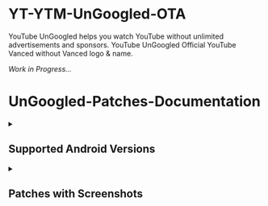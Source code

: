# YT-YTM-UnGoogled-OTA
YouTube UnGoogled helps you watch YouTube without  unlimited advertisements and sponsors. YouTube UnGoogled Official YouTube Vanced without Vanced logo &amp; name.

_Work in Progress..._

# UnGoogled-Patches-Documentation

<details><summary>

## Supported Android Versions
</summary>

***Recommended android versions to installation for best compatibilty with ungoogled patches.***

<details><summary>

#### YouTube UnGoogled - Android Versions
</summary>

```
Android 5
```
```
Android 6
```
```
Android 7
```
```
Android 8
```
```
Android 9
```
```
Android 10
```
```
Android 11
```
```
Android 12
```
```
Android 13
```
```
Android 14
```

</details>

<details><summary>
  
#### YouTube Music UnGoogled - Android Versions
</summary>

```
Android 5
```
```
Android 6
```
```
Android 7
```
```
Android 8
```
```
Android 9
```
```
Android 10
```
```
Android 11
```
```
Android 12
```
```
Android 13
```
```
Android 14
```
</details></details>

<details><summary>

## Patches with Screenshots
</summary>

***List of ungoogled patches with screenshots. You may need to scroll to view the complete table.***

<details><summary>

#### YouTube UnGoogled
</summary>

| Patch | Description | Related Screenshots |
|:--------:|:--------------:|:-----------------:|
| `Add splash animation` | Adds splash animation, which was removed in YT v18.19.36+. This patch won't work with the `Custom branding icon` patches. | [Screenshots](https://imgur.com/a/Ls6167p) |
| `Alternative thumbnails` | Adds an option to replace video thumbnails with still image captures of the video. | [Screenshots](https://imgur.com/a/facqljP) |
| `Ambient mode switch` | Bypass the restrictions of ambient mode or disable it completely. | [Screenshots](https://imgur.com/a/qjNlGP3) |
| `Append time stamps information` | Add the current video quality or playback speed in brackets next to the current time. | [Screenshots](https://imgur.com/a/QZoeBfT) |
| `Change homepage` | Defaults to subscription tab instead of home when the app opens. | [Screenshots](https://imgur.com/a/Xxeq0XD) |
| `Custom branding icon YouTube` | Change the YouTube launcher icon to the icon specified in options.json. | [Screenshots](https://imgur.com/1h94NCw) |
| `Custom branding name YouTube` | Rename the app to the name specified in the options.json file. (Default: ReVanced Extended) | [Screenshots](https://imgur.com/a/uYAWf65) |
| `Custom double tap length` | Add custom 'double-tap to seek' values that are specified in the options.json file. | [Screenshots](https://imgur.com/a/S1fyX9A) |
| `Custom package name` | Uses the package name specified in the options.json file for the non-root build. | [Screenshots](https://imgur.com/a/DY0EMNI) |
| `Custom playback speed` | Adds more playback speed options. | [Screenshots](https://imgur.com/a/7dE1QiH) |
| `Custom player overlay opacity` | Change the opacity of the player background, when player controls are visible. | [Screenshots](https://imgur.com/a/XMEbK6f) |
| `Custom seekbar color` | Change seekbar color in video player and video thumbnails. | [Screenshots](https://imgur.com/a/wUBZNdH) |
| `Default playback speed` | Adds ability to set default video speed settings. | [Screenshots](https://imgur.com/a/x1YmkfG) |
| `Default video quality` | Adds ability to set default video quality settings. | [Screenshots](https://imgur.com/a/hqY3SiN) |
| `Disable HDR video` | Disable HDR video. | [Screenshots](https://imgur.com/a/pbVp2g3) |
| `Disable QUIC protocol` | Disable CronetEngine's QUIC protocol. | [Screenshots](https://imgur.com/a/CPNzSFq) |
| `Disable auto captions` | Disables forced auto-captions. | [Screenshots](https://imgur.com/a/rYqTjk1) |
| `Disable haptic feedback` | Adds options to disable haptic feedback. | [Screenshots](https://imgur.com/a/c0og6Ay) |
| `Disable landscape mode` | Disable landscape mode when entering fullscreen. | [Screenshots](https://imgur.com/a/tJiXrmf) |
| `Disable pip notification` | Disables the PiP notification when you first launch PiP mode. | [Screenshots](https://imgur.com/a/ZEPIdOW) |
| `Disable shorts on startup` | Disables Shorts from resuming when launching YouTube. | [Screenshots](https://imgur.com/a/GmsP5oK) |
| `Disable speed overlay` | Disable 'Play at 2x speed' while holding down. | [Screenshots](https://imgur.com/a/7eoHOSE) |
| `Enable compact controls overlay` | Enables a compact control overlay in fullscreen. | [Screenshots](https://imgur.com/a/gVc4uMQ) |
| `Enable debug logging` | Adds debugging options. | [Screenshots](https://imgur.com/a/7mNOSsa) |
| `Enable external browser` | Opens URLs outside the app in an external browser. | [Screenshots](https://imgur.com/a/Nm2mvzd) |
| `Enable gradient loading screen` | Enables gradient loading screen. | [Screenshots](https://imgur.com/a/x9DTOAZ) |
| `Enable language switch` | Enable/disable language switch toggle. | [Screenshots](https://imgur.com/a/ERg1coh) |
| `Enable minimized playback` | Enables picture-in-picture and background playback. | [Screenshots](https://imgur.com/a/ET3HcEx) |
| `Enable music search` | Enables music search in the voice search screen. | [Screenshots](https://imgur.com/a/Ccnfbkh) |
| `Enable new splash animation` | Enables a new type of splash animation on Android 12+ devices. | [Screenshots](https://imgur.com/a/dtLaOYP) |
| `Enable new thumbnail preview` | Enables a new type of seek preview. | [Screenshots](https://imgur.com/a/lv2AxVP) |
| `Enable old quality layout` | Enables the original quality flyout menu. | [Screenshots](https://imgur.com/a/v7HyezL) |
| `Enable open links directly` | Skips over redirection URLs to external links. | [Screenshots](https://imgur.com/a/lMJqViC) |
| `Enable seekbar tapping` | Enables tap-to-seek on the seekbar of the video player. | [Screenshots](https://imgur.com/a/PtA0tb3) |
| `Enable tablet mini player` | Enables the tablet mini-player layout. | [Screenshots](https://imgur.com/a/mLjsifI) |
| `Enable tablet navigation bar` | Enables the tablet navigation bar layout. | [Screenshots](https://imgur.com/a/KUi3w7f) |
| `Enable wide search bar` | Replaces the search icon with a wide search bar. This will hide the YouTube logo when active. | [Screenshots](https://imgur.com/a/wG3Mx3S) |
| `Force OPUS codec` | Forces the opus codec for audios. | [Screenshots](https://imgur.com/a/coCGCKS) |
| `Force fullscreen` | Forces the video to fullscreen when video starts. | [Screenshots](https://imgur.com/a/Pk9C0Ta) |
| `Force video codec` | Forces the video codec for videos. | [Screenshots](https://imgur.com/a/aW2QPKG) |
| `Hide account menu` | Allows you to hide account menu elements. | [Screenshots](https://imgur.com/a/MCvbnQu) |
| `Hide animated button background` | Hides the background of the pause and play animated buttons in the Shorts player. | [Screenshots](https://imgur.com/a/iqmYlgS) |
| `Hide auto player popup panels` | Hides automatic popup panels when opening a playlist/livestream. | [Screenshots](https://imgur.com/a/R3BHdAn) |
| `Hide autoplay button` | Hides the autoplay toggle in the video player. | [Screenshots](https://imgur.com/a/9S3NUVx) |
| `Hide autoplay preview` | Hides the autoplay preview container in fullscreen. | [Screenshots](https://imgur.com/a/OhxdFY9) |
| `Hide button container` | Adds options to hide action buttons under a video (like, clip, remix, etc). | [Screenshots](https://imgur.com/a/pB2DkdJ) |
| `Hide captions button` | Hides the captions button in the video player. | [Screenshots](https://imgur.com/a/iKc0ARk) |
| `Hide cast button` | Hides the cast button in the video player. | [Screenshots](https://imgur.com/a/WNwI6Ve) |
| `Hide category bar` | Hides the category bar at the top of feeds. | [Screenshots](https://imgur.com/a/P7H2Edn) |
| `Hide channel avatar section` | Hides the channel avatar section in the subscription tab. | [Screenshots](https://imgur.com/a/e0bU6sz) |
| `Hide channel profile components` | Hides channel profile components. | [Screenshots](https://imgur.com/a/pt050Zl) |
| `Hide channel watermark` | Hides the creator watermarks on videos. | [Screenshots](https://imgur.com/a/Hlj6967) |
| `Hide collapse button` | Hides the collapse button in the video player. | [Screenshots](https://imgur.com/a/bI1Fuoh) |
| `Hide comment component` | Adds options to hide components related to comments. | [Screenshots](https://imgur.com/a/hTXpbSV) |
| `Hide crowdfunding box` | Hides the crowdfunding box between the player and video description. | [Screenshots](https://imgur.com/a/WJlGhpq) |
| `Hide description components` | Hides video description components. | [Screenshots](https://imgur.com/a/xhIJoD6) |
| `Hide double tap overlay filter` | Prevents the screen from darkening when double-tapping. | [Screenshots](https://imgur.com/a/ualcmms) |
| `Hide end screen cards` | Hides the suggested video cards at the end of a video in fullscreen. | [Screenshots](https://imgur.com/a/50psTcB) |
| `Hide end screen overlay` | Hides endscreen overlay when swiping up while in fullscreen and at the end of videos. | [Screenshots](https://imgur.com/a/t8x32O6) |
| `Hide feed flyout panel` | Hides feed flyout panel components. | [Screenshots](https://imgur.com/a/nf1UPHc) |
| `Hide filmstrip overlay` | Hides the filmstrip overlay when holding down on the seekbar. | [Screenshots](https://imgur.com/a/0f2sH10) |
| `Hide floating microphone` | Hides the floating microphone button above the keyboard. | [Screenshots](https://imgur.com/a/PX54fRG) |
| `Hide fullscreen panels` | Hides the video title and quick actions in fullscreen. And prevents the description, comments, live chat, and playlist panels from showing while in fullscreen. | [Screenshots](https://imgur.com/a/5e2Lxrx) |
| `Hide general ads` | Removes ads in feeds and other areas. | [Screenshots](https://imgur.com/a/UfuiO7s) |
| `Hide handle` | Hides the handle in the account menu. | [Screenshots](https://imgur.com/a/MfWO2Rr) |
| `Hide info cards` | Hides info-cards in videos. | [Screenshots](https://imgur.com/a/yKKXVDP) |
| `Hide latest videos button` | Hides latest videos button in home feed. | [Screenshots](https://imgur.com/a/P9uQry5) |
| `Hide layout components` | Hides general layout components. | [Screenshots](https://imgur.com/a/5BP009b) |
| `Hide load more button` | Hides the button under videos that loads similar videos. | [Screenshots](https://imgur.com/a/jihDei9) |
| `Hide mix playlists` | Hides mix playlists from the home feed and video player. | [Screenshots](https://imgur.com/a/hzpefwO) |
| `Hide music button` | Hides the YouTube Music button in the video player. | [Screenshots](https://imgur.com/a/KYu3bMj) |
| `Hide navigation buttons` | Adds options to hide or change navigation buttons. | [Screenshots](https://imgur.com/a/TEHIhKt) |
| `Hide navigation label` | Hides the labels under the navigation buttons. | [Screenshots](https://imgur.com/a/TzHnK8l) |
| `Hide player button background` | Remove the dark circle surrounding the pause/play button and the next and previous buttons/arrows. | [Screenshots](https://imgur.com/a/7l2ExDA) |
| `Hide player flyout panel` | Adds options to hide player flyout panel components. | [Screenshots](https://imgur.com/a/ZYc7wRe) |
| `Hide previous next button` | Hides the previous and next buttons from the player controls. | [Screenshots](https://imgur.com/a/WNp9p4t) |
| `Hide search term thumbnail` | Hide thumbnails in the search term history. | [Screenshots](https://imgur.com/a/YqIV8Cj) |
| `Hide seek message` | Hides the 'Slide left or right to seek' message container. | [Screenshots](https://imgur.com/a/rQyBYg5) |
| `Hide seekbar` | Hides the seekbar in the video player and video thumbnails. | [Screenshots](https://imgur.com/a/qkVEocI) |
| `Hide shorts components` | Adds options to hide Shorts in feeds and Shorts components. | [Screenshots](https://imgur.com/a/qbJO6yf) |
| `Hide snack bar` | Hides snack bar popups. | [Screenshots](https://imgur.com/a/VBkD9LN) |
| `Hide suggested actions` | Hides the suggested actions bar inside the player. | [Screenshots](https://imgur.com/a/CQ1gJS7) |
| `Hide suggested video overlay` | Hide the suggested video overlay to play next. | [Screenshots](https://imgur.com/a/o6iF7zy) |
| `Hide suggestions shelf` | Hides the suggestions shelves in feeds. | [Screenshots](https://imgur.com/a/mPOKZru) |
| `Hide time stamp` | Hides timestamp in the video player. | [Screenshots](https://imgur.com/a/9TxGuEE) |
| `Hide toolbar button` | Hide the button in the toolbar. | [Screenshots](https://imgur.com/a/MCjVcpl) |
| `Hide tooltip content` | Hides the tooltip box that appears on first install. | [Screenshots](https://imgur.com/a/OAZ30Z5) |
| `Hide trending searches` | Hides trending searches in the search bar. | [Screenshots](https://imgur.com/a/1VjVi3A) |
| `Hide video ads` | Removes ads in the video player. | [Screenshots](https://imgur.com/a/Shr7JuB) |
| `Hide voice search button` | Hides voice search button in search bar. | [Screenshots](https://imgur.com/a/mPu54P0) |
| `Layout switch` | Adds the option to switch between tablet and phone layouts. | [Screenshots](https://imgur.com/a/16YQCJj) |
| `MaterialYou` | Applies the MaterialYou theme for Android 12+. | [Screenshots](https://imgur.com/a/CzspOyn) |
| `MicroG support` | Allows the app to run without root using MicroG and under a different package name. | [Screenshots](https://imgur.com/a/HDh7OiC) |
| `Overlay buttons` | Adds overlay buttons to the player (download, speed controls, amd copy link). | [Screenshots](https://imgur.com/a/U6JexYB) |
| `Premium heading` | Show or hide the premium heading. | [Screenshots](https://imgur.com/a/8mqIHQ3) |
| `Quick actions component` | Adds options to hide the quick action buttons beneath the seekbar while in fullscreen. | [Screenshots](https://imgur.com/a/PADAsaL) |
| `Return YouTube Dislike` | Shows the dislike count of videos using the Return YouTube Dislike API. | [Screenshots](https://imgur.com/a/mWj0eoj) |
| `Sanitize sharing links` | Removes tracking query parameters from the URLs when sharing links. | [Screenshots](https://imgur.com/a/mzdDNXD) |
| `Settings` | Applies mandatory patches to implement ReVanced settings into the application. | [Screenshots](https://imgur.com/a/qZJN1p0) |
| `Shorts outline button` | Apply the outline icon to the action button of the Shorts player. | [Screenshots](https://imgur.com/a/VXJvZoM) |
| `SponsorBlock` | Integrates SponsorBlock, which allows skipping undesired video segments, such as sponsored content. | [Screenshots](https://imgur.com/a/N7Z0CjM) |
| `Spoof app version` | Adds the ability to trick YouTube into thinking you are using a different app version. Useful if you want the old YouTube UI. | [Screenshots](https://imgur.com/a/x5E6fF0) |
| `Spoof device dimensions` | Spoofs the device dimensions in order to unlock higher video qualities that may not be available on your device. | [Screenshots](https://imgur.com/a/JqLAN0f) |
| `spoof player parameters` | Spoofs player parameters to prevent playback issues. | [Screenshots](https://imgur.com/a/PykVGQ0) |
| `Swipe controls` | Adds volume and brightness swipe controls. | [Screenshots](https://imgur.com/a/76uY3A9) |
| `Theme` | Change the app's theme to the values specified in options.json file (Default: Amoled black). | [Screenshots](https://imgur.com/a/4gsDQJS) |
| `Translations` | Add Crowdin translations for YouTube. | [Screenshots](https://imgur.com/a/R7Q1k2h) |
</details>

<details><summary>

#### YouTube Music UnGoogled
</summary>

| Patch | Description | Related Screenshots |
|:--------:|:--------------:|:-----------------:|
| `Amoled` | Applies an amoled black theme to flyout panels. | [Screenshots](https://imgur.com/a/PXnpWqK) |
| `Background play` | Enables background playback. | [Screenshots](https://imgur.com/a/gZki03j) |
| `Bitrate default value` | Set the audio quality to 'Always High' when you first install the app. | [Screenshots](https://imgur.com/a/sL2k1m4) |
| `Certificate spoof` | Spoofs the YouTube Music certificate for Android Auto. | [Screenshots](https://imgur.com/a/wYqUq6J) |
| `Custom branding icon YouTube Music` | Change the YouTube Music launcher icon to the icon specified in options.json. | [Screenshots](https://imgur.com/K96jJ52) |
| `Custom branding name YouTube Music` | Rename the app to the name specified in the options.json file. | [Screenshots](https://imgur.com/a/ExSTD82) |
| `Custom package name` | Uses the package name specified in the options.json file for the non-root build. | [Screenshots](https://imgur.com/a/99sBIlq) |
| `Custom playback speed` | Adds more playback speed options. | [Screenshots](https://imgur.com/a/a5xeckD) |
| `Disable auto captions` | Disables forced auto captions. | [Screenshots](https://imgur.com/a/4PKAy9o) |
| `Enable black navigation bar` | Sets the navigation bar color to black. | [Screenshots](https://imgur.com/a/UK1YGZP) |
| `Enable color match player` | Matches the color of the mini player and the fullscreen player. | [Screenshots](https://imgur.com/a/F5mib6W) |
| `Enable compact dialog` | Enable compact flyout on phone layouts. | [Screenshots](https://imgur.com/a/NstyglG) |
| `Enable custom filter` | Adds a custom filter to hide specified layout components. | [Screenshots](https://imgur.com/a/U308EWB) |
| `Enable debug logging` | Adds debugging options. | [Screenshots](https://imgur.com/a/sqPwaM7) |
| `Enable force minimized player` | Keep player minimized even after switching tracks. | [Screenshots](https://imgur.com/a/lqAV44p) |
| `Enable landscape mode` | Enables entry into landscape mode by screen rotation on the phone. | [Screenshots](https://imgur.com/a/1ZUpMZg) |
| `Enable minimized playback` | Enables minimized playback on Kids music. | [Screenshots](https://imgur.com/a/6uOVWJp) |
| `Enable new player background` | Enable new player background. | [Screenshots](https://imgur.com/a/mCrcA34) |
| `Enable old player layout` | Return the player layout to old style. | [Screenshots](https://imgur.com/a/ClSxlkq) |
| `Enable old style library shelf` | Return the library shelf to old style. | [Screenshots](https://imgur.com/a/Yt24FKq) |
| `Enable old style miniplayer` | Return the mini-player to old style. (for YT Music v5.55.53+) | [Screenshots](https://imgur.com/a/jH46Cvo) |
| `Enable opus codec` | Enable opus codec when playing audio. | [Screenshots](https://imgur.com/a/uRdhxbI) |
| `Enable playback speed` | Add playback speed button to the flyout panel. | [Screenshots](https://imgur.com/a/OcnROfW) |
| `Enable sleep timer` | Adds a sleep timer option to flyout menu. | [Screenshots](https://imgur.com/a/cwEWZQi) |
| `Enable zen mode` | Adds a grey tint to the video player to reduce eye strain. | [Screenshots](https://imgur.com/a/KX7jYRi) |
| `Exclusive audio playback` | Enables the option to play music without video. | [Screenshots](https://imgur.com/a/WdZHw3M) |
| `Hide account menu` | Hide account menu elements. | [Screenshots](https://imgur.com/a/cGwYIYB) |
| `Hide action bar label` | Hide labels in action bar. | [Screenshots](https://imgur.com/a/zzoDqcJ) |
| `Hide button shelf` | Hides the category shelf from homepage and explorer. | [Screenshots](https://imgur.com/a/h0408Yl) |
| `Hide carousel shelf` | Hides the carousel shelf from the homepage and explore tab. | [Screenshots](https://imgur.com/a/RkAIZkF) |
| `Hide cast button` | Hides the cast button. | [Screenshots](https://imgur.com/a/NRNKGQG) |
| `Hide category bar` | Hides the music category bar at the top of the homepage. | [Screenshots](https://imgur.com/a/dCWHZmu) |
| `Hide channel guidelines` | Hides channel guidelines at the top of comments. | [Screenshots](https://imgur.com/a/EEs5Mw7) |
| `Hide emoji picker` | Hides emoji picker at the comments box. | [Screenshots](https://imgur.com/a/1K2OF8S) |
| `Hide flyout panel` | Hides flyout panel components. | [Screenshots](https://imgur.com/a/Sh2m1o4) |
| `Hide general ads` | Hides general ads. | [Screenshots](https://imgur.com/a/HCIlRvI) |
| `Hide get premium` | Removes all "Get Premium" evidences from the avatar menu. | [Screenshots](https://imgur.com/a/xUfdCHx) |
| `Hide handle` | Hides the handle in the account switcher. | [Screenshots](https://imgur.com/a/1pWTF1I) |
| `Hide history button` | Hides history button in toolbar. | [Screenshots](https://imgur.com/a/Vjg7zO9) |
| `Hide navigation bar component` | Hides navigation bar components. | [Screenshots](https://imgur.com/a/yAbWEZn) |
| `Hide new playlist button` | Hide the New Playlist button in the Library tab. | [Screenshots](https://imgur.com/a/RaANMid) |
| `Hide playlist card` | Hides the suggested playlist card from the homepage. | [Screenshots](https://imgur.com/a/W6pxiuQ) |
| `Hide radio button` | Hides start radio button. | [Screenshots](https://imgur.com/a/ysFkz6L) |
| `Hide taste builder` | Hides the 'Tell us which artists you like" card from homepage. | [Screenshots](https://imgur.com/a/vLXUsph) |
| `Hide terms container` | Hides terms of service container at the account menu. | [Screenshots](https://imgur.com/a/t1AdWgr) |
| `Hide tooltip content` | Hides the tooltip box that appears on first install. | [Screenshots](https://imgur.com/a/QEnPT4w) |
| `Hide voice search button` | Hides voice search button in search bar. | [Screenshots](https://imgur.com/a/Q2k01ZW) |
| `Hook download button` | Replaces the offline download button in the button container with an external download button. | [Screenshots](https://imgur.com/a/Y9s3bSQ) |
| `MicroG support` | Allows the app to run without root using MicroG and under a different package name. | [Screenshots](https://imgur.com/a/HDh7OiC) |
| `Remember playback speed` | Save the playback speed value whenever you change the playback speed. | [Screenshots](https://imgur.com/a/gB7ItMO) |
| `Remember repeat state` | Remembers the state of the repeat. | [Screenshots](https://imgur.com/a/94ODu8x) |
| `Remember shuffle state` | Remembers the state of the shuffle. | [Screenshots](https://imgur.com/a/iAFCcSU) |
| `Remember video quality` | Remember the video quality whenever you change it. | [Screenshots](https://imgur.com/a/olwfVCf) |
| `Replace cast button` | Replace the cast button in the player with the open music button. | [Screenshots](https://imgur.com/a/O1cL4lb) |
| `Replace dismiss queue` | Replace dismiss queue menu to watch on YouTube. | [Screenshots](https://imgur.com/a/rF6bOcF) |
| `Return YouTube Dislike` | Shows the dislike count of videos using the Return YouTube Dislike API. | [Screenshots](https://imgur.com/a/RDo8KIu) |
| `Sanitize sharing links` | Removes tracking query parameters from the URLs when sharing links. | [Screenshots](https://imgur.com/a/ShH374i) |
| `Settings` | Adds settings for ReVanced Extended to YouTube Music. | [Screenshots](https://imgur.com/a/prYgamZ) |
| `SponsorBlock` | Integrates SponsorBlock which allows skipping video segments such as sponsored content. | [Screenshots](https://imgur.com/a/2U9OYAI) |
| `Spoof app version` | Spoof the YouTube Music client version. Allows Canadian users to bypass the Radio-only restriction. | [Screenshots](https://imgur.com/a/oJ1Y60L) |
| `Start page` | Set the default start page. | | [Screenshots](https://imgur.com/a/o6YC8KJ) |
| `Translations` | Add Crowdin translations for YouTube Music. | [Screenshots](https://imgur.com/a/tVIibVh) |
</details>
